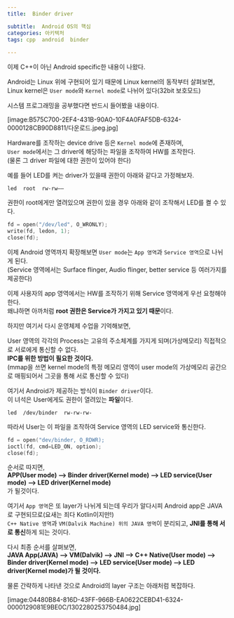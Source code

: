 ```yaml
---
title:  Binder driver

subtitle:  Android OS의 핵심
categories: 아키텍처 
tags: cpp  android  binder
 
---
```


  
  
이제 C++이 아닌 Android specific한 내용이 나왔다.  
  
Android는 Linux 위에 구현되어 있기 때문에 Linux kernel의 동작부터 살펴보면,  
Linux kernel은 `User mode`와 `Kernel mode`로 나뉘어 있다(32bit 보호모드)  
  
시스템 프로그래밍을 공부했다면 반드시 들어봤을 내용이다.  
  
[image:B575C700-2EF4-431B-90A0-10F4A0FAF5DB-6324-0000128CB90D8811/다운로드.jpeg.jpg]  
  
Hardware를 조작하는 device drive 등은 `Kernel mode`에 존재하며,  
`User mode`에서는 그 driver에 해당하는 파일을 조작하여 HW를 조작한다.  
(물론 그 driver 파일에 대한 권한이 있어야 한다)  
  
예를 들어 LED를 켜는 driver가 있을때 권한이 아래와 같다고 가정해보자.  
```  
led  root  rw-rw——  
```  
  
권한이 root에게만 열려있으며 권한이 있을 경우 아래와 같이 조작해서 LED를 켤 수 있다.  
```c  
fd = open("/dev/led", O_WRONLY);  
write(fd, ledon, 1);  
close(fd);  
```  
  
이제 Android 영역까지 확장해보면 `User mode`는 `App 영역`과 `Service 영역`으로 나뉘게 된다.  
(Service 영역에서는 Surface flinger, Audio flinger, better service 등 여러가지를 제공한다)  
  
이제 사용자의 app 영역에서는 HW를 조작하기 위해 Service 영역에게 우선 요청해야 한다.  
왜냐하면 아까처럼 **root 권한은 Service가 가지고 있기 때문**이다.  
  
하지만 여기서 다시 운영체제 수업을 기억해보면,  
  
User 영역의 각각의 Process는 고유의 주소체계를 가지게 되며(가상메모리) 직접적으로 서로에게 통신할 수 없다.  
**IPC를 위한 방법이 필요한 것이다.**  
(mmap을 쓰면 kernel mode의 특정 메모리 영역이 user mode의 가상메모리 공간으로 매핑되어서 그곳을 통해 서로 통신할 수 있다)  
  
여기서 Android가 제공하는 방식이 `Binder driver`이다.  
이 녀석은 User에게도 권한이 열려있는 **파일**이다.  
```  
led  /dev/binder  rw-rw-rw-  
```  
  
따라서 User는 이 파일을 조작하여 Service 영역의 LED service와 통신한다.  
  
```c  
fd = open("dev/binder, O_RDWR);  
ioctl(fd, cmd=LED_ON, option);  
close(fd);  
```  
  
순서로 따지면,  
**APP(User mode) ——> Binder driver(Kernel mode) ——> LED service(User mode) ——> LED driver(Kernel mode)**  
가 될것이다.  
  
여기서 `App 영역`은 또 layer가 나뉘게 되는데 우리가 알다시피 Android app은 JAVA로 구현되므로(요새는 죄다 Kotlin이지만!)  
`C++ Native 영역`과 `VM(Dalvik Machine) 위의 JAVA 영역`이 분리되고, **JNI를 통해 서로 통신**하게 되는 것이다.  
  
다시 최종 순서를 살펴보면,  
**JAVA App(JAVA) ——> VM(Dalvik) ——> JNI ——> C++ Native(User mode) ——> Binder driver(Kernel mode) ——> LED service(User mode) ——> LED driver(Kernel mode)가 될 것이다.**  
  
물론 간략하게 나타낸 것으로 Android의 layer 구조는 아래처럼 복잡하다.   
  
[image:04480B84-816D-43FF-966B-EA0622CEBD41-6324-0000129081E9BE0C/1302280253750484.jpg]  
